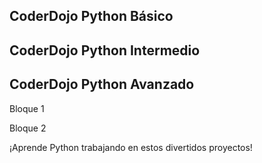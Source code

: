 ## CoderDojo Python Básico

## CoderDojo Python Intermedio

## CoderDojo Python Avanzado

Bloque 1

Bloque 2

¡Aprende Python trabajando en estos divertidos proyectos!